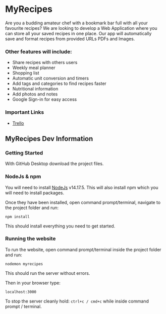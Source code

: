 # MyRecipes

Are you a budding amateur chef with a bookmark bar full with all your favourite recipes?  We are looking to develop a Web Application where you can store all your saved recipes in one place. Our app will automatically save and format recipes from provided URLs PDFs and Images.


### Other features will include:
- Share recipes with others users
- Weekly meal planner
- Shopping list
- Automatic unit conversion and timers
- Add tags and categories to find recipes faster
- Nutritional information
- Add photos and notes
- Google Sign-in for easy access

### Important Links
- [Trello](https://trello.com/b/bAqR5lwj/2021s252myrecipes)

## MyRecipes Dev Information
### Getting Started

With GitHub Desktop download the project files.

### NodeJs & npm
You will need to install [NodeJs](https://nodejs.org/en/download/) v14.17.5. 
This will also install npm which you will need to install packages.

Once they have been installed, open command prompt/terminal, navigate to the project folder and run:
```
npm install
```
This should install everything you need to get started.

### Running the website
To run the website, open command prompt/terminal inside the project folder and run: 
```
nodemon myrecipes
```
This should run the server without errors.

Then in your browser type:
```
localhost:3000
```

To stop the server cleanly hold: ```ctrl+c / cmd+c``` while inside command prompt / terminal.